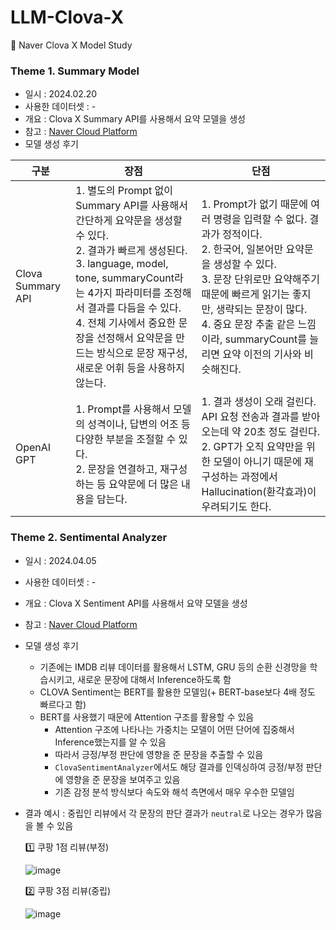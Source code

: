 # LLM-Clova-X
📗 Naver Clova X Model Study

### Theme 1. Summary Model
- 일시 : 2024.02.20
- 사용한 데이터셋 : -
- 개요 : Clova X Summary API를 사용해서 요약 모델을 생성
- 참고 : [Naver Cloud Platform](https://medium.com/naver-cloud-platform/%EC%9D%B4%EB%A0%87%EA%B2%8C-%EC%82%AC%EC%9A%A9%ED%95%98%EC%84%B8%EC%9A%94-clova-summary%EB%A1%9C-%EB%89%B4%EC%8A%A4-%EC%9A%94%EC%95%BD-%EC%84%9C%EB%B9%84%EC%8A%A4-%EB%A7%8C%EB%93%A4%EA%B8%B0-%EC%9D%B4%EA%B1%B4-%EB%A7%88%EC%B9%98-%EC%84%B8%EC%A4%84-%EC%9A%94%EC%95%BD-%EB%B4%87-dac29e97d1e4)
- 모델 생성 후기

| 구분 | 장점 | 단점 |
| ----------------------- | ---------------------------------------------- | ---------------------------------------------- |
| Clova Summary API | 1. 별도의 Prompt 없이 Summary API를 사용해서 간단하게 요약문을 생성할 수 있다. <br> 2. 결과가 빠르게 생성된다. <br> 3. language, model, tone, summaryCount라는 4가지 파라미터를 조정해서 결과를 다듬을 수 있다. <br> 4. 전체 기사에서 중요한 문장을 선정해서 요약문을 만드는 방식으로 문장 재구성, 새로운 어휘 등을 사용하지 않는다.|1. Prompt가 없기 때문에 여러 명령을 입력할 수 없다. 결과가 정적이다. <br> 2. 한국어, 일본어만 요약문을 생성할 수 있다. <br> 3. 문장 단위로만 요약해주기 때문에 빠르게 읽기는 좋지만, 생략되는 문장이 많다. <br> 4. 중요 문장 추출 같은 느낌이라, summaryCount를 늘리면 요약 이전의 기사와 비슷해진다.|
| OpenAI GPT | 1. Prompt를 사용해서 모델의 성격이나, 답변의 어조 등 다양한 부분을 조절할 수 있다. <br> 2. 문장을 연결하고, 재구성하는 등 요약문에 더 많은 내용을 담는다. |1. 결과 생성이 오래 걸린다. API 요청 전송과 결과를 받아오는데 약 20초 정도 걸린다. <br> 2. GPT가 오직 요약만을 위한 모델이 아니기 때문에 재구성하는 과정에서 Hallucination(환각효과)이 우려되기도 한다.|

### Theme 2. Sentimental Analyzer
- 일시 : 2024.04.05
- 사용한 데이터셋 : -
- 개요 : Clova X Sentiment API를 사용해서 요약 모델을 생성
- 참고 : [Naver Cloud Platform](https://medium.com/naver-cloud-platform/%EC%9D%B4%EB%A0%87%EA%B2%8C-%EC%82%AC%EC%9A%A9%ED%95%98%EC%84%B8%EC%9A%94-%ED%85%8D%EC%8A%A4%ED%8A%B8-%EA%B0%90%EC%A0%95-%EB%B6%84%EC%84%9D-%EC%84%9C%EB%B9%84%EC%8A%A4-%EA%B5%AC%ED%98%84%ED%95%98%EA%B8%B0-clova-sentiment-%ED%99%9C%EC%9A%A9%EA%B8%B0-5d9db7b0209b)
- 모델 생성 후기
  - 기존에는 IMDB 리뷰 데이터를 활용해서 LSTM, GRU 등의 순환 신경망을 학습시키고, 새로운 문장에 대해서 Inference하도록 함
  - CLOVA Sentiment는 BERT를 활용한 모델임(+ BERT-base보다 4배 정도 빠르다고 함)
  - BERT를 사용했기 때문에 Attention 구조를 활용할 수 있음
    - Attention 구조에 나타나는 가중치는 모델이 어떤 단어에 집중해서 Inference했는지를 알 수 있음
    - 따라서 긍정/부정 판단에 영향을 준 문장을 추출할 수 있음
    - ```ClovaSentimentAnalyzer```에서도 해당 결과를 인덱싱하여 긍정/부정 판단에 영향을 준 문장을 보여주고 있음
    - 기존 감정 분석 방식보다 속도와 해석 측면에서 매우 우수한 모델임
- 결과 예시 : 중립인 리뷰에서 각 문장의 판단 결과가 ```neutral```로 나오는 경우가 많음을 볼 수 있음
  
  1️⃣ 쿠팡 1점 리뷰(부정)
  
  ![image](https://github.com/Sangvierr/LLM-HyperClova-X/assets/165464507/e4a1a5b0-7535-4603-9fee-4094f09bd10a)

  2️⃣ 쿠팡 3점 리뷰(중립)
  
  ![image](https://github.com/Sangvierr/LLM-HyperClova-X/assets/165464507/55cbb8c9-e67e-44f3-be6a-c639d0034617)


